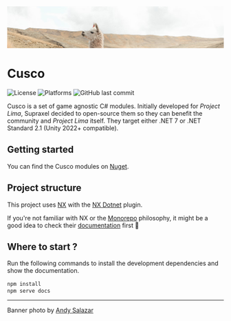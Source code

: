<img src=".extras/readme_banner.png" />

# Cusco

![License](https://img.shields.io/github/license/Supraxel/Cusco?style=flat-square)
![Platforms](https://img.shields.io/badge/platforms-.NET%207%20|%20Unity%202022-lightgrey?style=flat-square)
![GitHub last commit](https://img.shields.io/github/last-commit/Supraxel/Cusco?style=flat-square)

Cusco is a set of game agnostic C# modules. Initially developed for _Project Lima_, Supraxel decided to open-source them
so they can benefit the community and _Project Lima_ itself.
They target either .NET 7 or .NET Standard 2.1 (Unity 2022+ compatible).

## Getting started

You can find the Cusco modules on [Nuget](https://www.nuget.org/packages?q=Cusco). 

## Project structure

This project uses [NX](https://nx.dev/) with the [NX Dotnet](https://www.nx-dotnet.com/) plugin.

If you're not familiar with NX or the [Monorepo](https://monorepo.tools/) philosophy, it might be a good idea to check
their [documentation](https://nx.dev/getting-started/intro) first 🙂

## Where to start ?

Run the following commands to install the development dependencies and show the documentation.

```
npm install
npm serve docs
```

---

Banner photo by <a href="https://unsplash.com/@andycusco">Andy Salazar</a>
